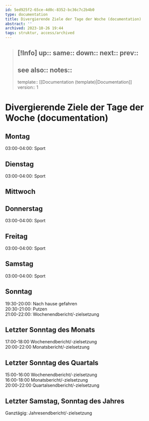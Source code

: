 ```yaml
---
id: 5ed925f2-65ce-4d0c-8352-bc36c7c2b4b0
type: documentation
title: Divergierende Ziele der Tage der Woche (documentation)
abstract: ''
archived: 2023-10-26 19:44
tags: struktur, access/archived
---
```

> [!Info]
> up::
> same::
> down::
> next::
> prev::
> ---
> see also::
> notes:: 
> ---
> template:: [[Documentation (template)|Documentation]]  
> version:: 1
 

# Divergierende Ziele der Tage der Woche (documentation)

## Montag

03:00-04:00: Sport

## Dienstag

03:00-04:00: Sport

## Mittwoch

## Donnerstag

03:00-04:00: Sport

## Freitag

03:00-04:00: Sport

## Samstag

03:00-04:00: Sport

## Sonntag

19:30-20:00: Nach hause gefahren  
20:30-21:00: Putzen  
21:00-22:00: Wochenendbericht/-zielsetzung

## Letzter Sonntag des Monats

17:00-18:00 Wochenendbericht/-zielsetzung  
20:00-22:00 Monatsbericht/-zielsetzung

## Letzter Sonntag des Quartals

15:00-16:00 Wochenendbericht/-zielsetzung  
16:00-18:00 Monatsbericht/-zielsetzung  
20:00-22:00 Quartalsendbericht/-zielsetzung

## Letzter Samstag, Sonntag des Jahres

Ganztägig: Jahresendbericht/-zielsetzung

